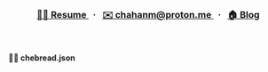 <h3 align="center">
  <a href="https://thisishaneum.com/resume">
    👨‍💻&nbsp;Resume
  </a>&nbsp;&nbsp;·&nbsp;&nbsp;
  <a href="mailto:chahanm@proton.me">
    ✉️&nbsp;chahanm@proton.me
  </a>&nbsp;&nbsp;·&nbsp;&nbsp;
  <a href="https://thisishaneum.com">
    🏠&nbsp;Blog
  </a>
</h3>

<br>

<h4>👋🏻 chebread.json</h4>

